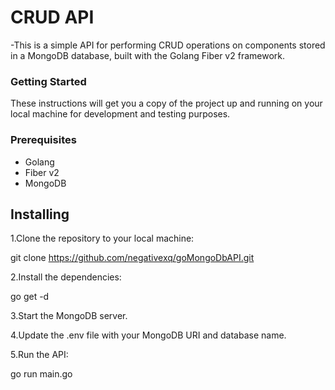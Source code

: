# CRUD API

-This is a simple API for performing CRUD operations on components stored in a MongoDB database, built with the Golang Fiber v2 framework.

### Getting Started

These instructions will get you a copy of the project up and running on your local machine for development and testing purposes.

### Prerequisites

- Golang 
- Fiber v2
- MongoDB

## Installing

1.Clone the repository to your local machine:

git clone https://github.com/negativexq/goMongoDbAPI.git

2.Install the dependencies:

go get -d

3.Start the MongoDB server.

4.Update the .env file with your MongoDB URI and database name.

5.Run the API:

go run main.go


